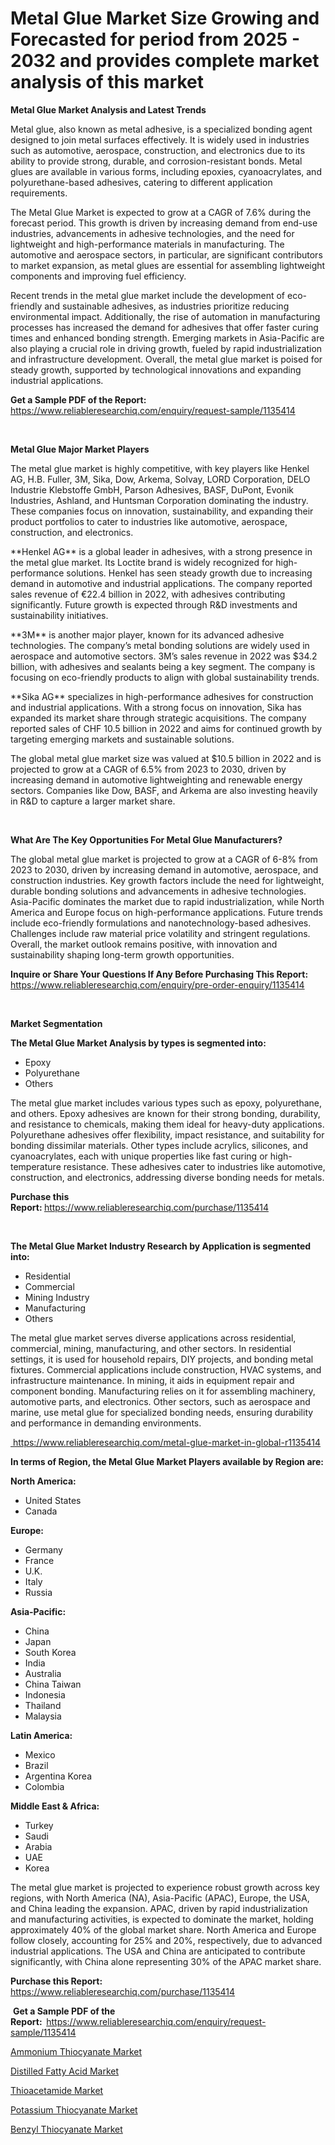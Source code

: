 <p><h1>Metal Glue Market Size Growing and Forecasted for period from 2025 - 2032 and provides complete market analysis of this market</h1></p><p><strong>Metal Glue Market Analysis and Latest Trends</strong></p>
<p><p>Metal glue, also known as metal adhesive, is a specialized bonding agent designed to join metal surfaces effectively. It is widely used in industries such as automotive, aerospace, construction, and electronics due to its ability to provide strong, durable, and corrosion-resistant bonds. Metal glues are available in various forms, including epoxies, cyanoacrylates, and polyurethane-based adhesives, catering to different application requirements.</p><p>The Metal Glue Market is expected to grow at a CAGR of 7.6% during the forecast period. This growth is driven by increasing demand from end-use industries, advancements in adhesive technologies, and the need for lightweight and high-performance materials in manufacturing. The automotive and aerospace sectors, in particular, are significant contributors to market expansion, as metal glues are essential for assembling lightweight components and improving fuel efficiency.</p><p>Recent trends in the metal glue market include the development of eco-friendly and sustainable adhesives, as industries prioritize reducing environmental impact. Additionally, the rise of automation in manufacturing processes has increased the demand for adhesives that offer faster curing times and enhanced bonding strength. Emerging markets in Asia-Pacific are also playing a crucial role in driving growth, fueled by rapid industrialization and infrastructure development. Overall, the metal glue market is poised for steady growth, supported by technological innovations and expanding industrial applications.</p></p>
<p><strong>Get a Sample PDF of the Report:&nbsp;</strong> <a href="https://www.reliableresearchiq.com/enquiry/request-sample/1135414?utm_campaign=1837&utm_medium=2&utm_source=Github&utm_content=ia&utm_term=26012025&utm_id=metal-glue">https://www.reliableresearchiq.com/enquiry/request-sample/1135414</a></p>
<p>&nbsp;</p>
<p><strong>Metal Glue Major Market Players</strong></p>
<p><p>The metal glue market is highly competitive, with key players like Henkel AG, H.B. Fuller, 3M, Sika, Dow, Arkema, Solvay, LORD Corporation, DELO Industrie Klebstoffe GmbH, Parson Adhesives, BASF, DuPont, Evonik Industries, Ashland, and Huntsman Corporation dominating the industry. These companies focus on innovation, sustainability, and expanding their product portfolios to cater to industries like automotive, aerospace, construction, and electronics.</p><p>**Henkel AG** is a global leader in adhesives, with a strong presence in the metal glue market. Its Loctite brand is widely recognized for high-performance solutions. Henkel has seen steady growth due to increasing demand in automotive and industrial applications. The company reported sales revenue of €22.4 billion in 2022, with adhesives contributing significantly. Future growth is expected through R&D investments and sustainability initiatives.</p><p>**3M** is another major player, known for its advanced adhesive technologies. The company’s metal bonding solutions are widely used in aerospace and automotive sectors. 3M’s sales revenue in 2022 was $34.2 billion, with adhesives and sealants being a key segment. The company is focusing on eco-friendly products to align with global sustainability trends.</p><p>**Sika AG** specializes in high-performance adhesives for construction and industrial applications. With a strong focus on innovation, Sika has expanded its market share through strategic acquisitions. The company reported sales of CHF 10.5 billion in 2022 and aims for continued growth by targeting emerging markets and sustainable solutions.</p><p>The global metal glue market size was valued at $10.5 billion in 2022 and is projected to grow at a CAGR of 6.5% from 2023 to 2030, driven by increasing demand in automotive lightweighting and renewable energy sectors. Companies like Dow, BASF, and Arkema are also investing heavily in R&D to capture a larger market share.</p></p>
<p>&nbsp;</p>
<p><strong>What Are The Key Opportunities For Metal Glue Manufacturers?</strong></p>
<p><p>The global metal glue market is projected to grow at a CAGR of 6-8% from 2023 to 2030, driven by increasing demand in automotive, aerospace, and construction industries. Key growth factors include the need for lightweight, durable bonding solutions and advancements in adhesive technologies. Asia-Pacific dominates the market due to rapid industrialization, while North America and Europe focus on high-performance applications. Future trends include eco-friendly formulations and nanotechnology-based adhesives. Challenges include raw material price volatility and stringent regulations. Overall, the market outlook remains positive, with innovation and sustainability shaping long-term growth opportunities.</p></p>
<p><strong>Inquire or Share Your Questions If Any Before Purchasing This Report:</strong> <a href="https://www.reliableresearchiq.com/enquiry/pre-order-enquiry/1135414?utm_campaign=1837&utm_medium=2&utm_source=Github&utm_content=ia&utm_term=26012025&utm_id=metal-glue">https://www.reliableresearchiq.com/enquiry/pre-order-enquiry/1135414</a></p>
<p>&nbsp;</p>
<p><strong>Market Segmentation</strong></p>
<p><strong>The Metal Glue Market Analysis by types is segmented into:</strong></p>
<p><ul><li>Epoxy</li><li>Polyurethane</li><li>Others</li></ul></p>
<p><p>The metal glue market includes various types such as epoxy, polyurethane, and others. Epoxy adhesives are known for their strong bonding, durability, and resistance to chemicals, making them ideal for heavy-duty applications. Polyurethane adhesives offer flexibility, impact resistance, and suitability for bonding dissimilar materials. Other types include acrylics, silicones, and cyanoacrylates, each with unique properties like fast curing or high-temperature resistance. These adhesives cater to industries like automotive, construction, and electronics, addressing diverse bonding needs for metals.</p></p>
<p><strong>Purchase this Report:&nbsp;</strong><a href="https://www.reliableresearchiq.com/purchase/1135414?utm_campaign=1837&utm_medium=2&utm_source=Github&utm_content=ia&utm_term=26012025&utm_id=metal-glue">https://www.reliableresearchiq.com/purchase/1135414</a></p>
<p>&nbsp;</p>
<p><strong>The Metal Glue Market Industry Research by Application is segmented into:</strong></p>
<p><ul><li>Residential</li><li>Commercial</li><li>Mining Industry</li><li>Manufacturing</li><li>Others</li></ul></p>
<p><p>The metal glue market serves diverse applications across residential, commercial, mining, manufacturing, and other sectors. In residential settings, it is used for household repairs, DIY projects, and bonding metal fixtures. Commercial applications include construction, HVAC systems, and infrastructure maintenance. In mining, it aids in equipment repair and component bonding. Manufacturing relies on it for assembling machinery, automotive parts, and electronics. Other sectors, such as aerospace and marine, use metal glue for specialized bonding needs, ensuring durability and performance in demanding environments.</p></p>
<p><a href="https://www.reliableresearchiq.com/metal-glue-market-in-global-r1135414?utm_campaign=1837&utm_medium=2&utm_source=Github&utm_content=ia&utm_term=26012025&utm_id=metal-glue">&nbsp;https://www.reliableresearchiq.com/metal-glue-market-in-global-r1135414</a></p>
<p><strong>In terms of Region, the Metal Glue Market Players available by Region are:</strong></p>
<p>
    <p> <strong> North America: </strong>
        <ul>
            <li>United States</li>
            <li>Canada</li>
        </ul>
        </p> 
    <p> <strong> Europe: </strong>
        <ul>
            <li>Germany</li>
            <li>France</li>
            <li>U.K.</li>
            <li>Italy</li>
            <li>Russia</li>
        </ul>
        </p> 
    <p> <strong> Asia-Pacific: </strong>
        <ul>
            <li>China</li>
            <li>Japan</li>
            <li>South Korea</li>
            <li>India</li>
            <li>Australia</li>
            <li>China Taiwan</li>
            <li>Indonesia</li>
            <li>Thailand</li>
            <li>Malaysia</li>
        </ul>
        </p> 
    <p> <strong> Latin America: </strong>
        <ul>
            <li>Mexico</li>
            <li>Brazil</li>
            <li>Argentina Korea</li>
            <li>Colombia</li>
        </ul>
        </p> 
    <p> <strong> Middle East & Africa: </strong>
        <ul>
            <li>Turkey</li>
            <li>Saudi</li>
            <li>Arabia</li>
            <li>UAE</li>
            <li>Korea</li>
        </ul>
    </p>
    </p>
<p><p>The metal glue market is projected to experience robust growth across key regions, with North America (NA), Asia-Pacific (APAC), Europe, the USA, and China leading the expansion. APAC, driven by rapid industrialization and manufacturing activities, is expected to dominate the market, holding approximately 40% of the global market share. North America and Europe follow closely, accounting for 25% and 20%, respectively, due to advanced industrial applications. The USA and China are anticipated to contribute significantly, with China alone representing 30% of the APAC market share.</p></p>
<p><strong>Purchase this Report: </strong><a href="https://www.reliableresearchiq.com/purchase/1135414?utm_campaign=1837&utm_medium=2&utm_source=Github&utm_content=ia&utm_term=26012025&utm_id=metal-glue">https://www.reliableresearchiq.com/purchase/1135414</a></p>
<p>&nbsp;<strong>Get a Sample PDF of the Report:&nbsp;&nbsp;</strong><a href="https://www.reliableresearchiq.com/enquiry/request-sample/1135414?utm_campaign=1837&utm_medium=2&utm_source=Github&utm_content=ia&utm_term=26012025&utm_id=metal-glue">https://www.reliableresearchiq.com/enquiry/request-sample/1135414</a></p>
<p><strong></strong></p>
<p><p><a href="https://github.com/donnettaletizia/Market-Research-Report-List-1/blob/main/ammonium-thiocyanate-market.md?utm_campaign=1837&utm_medium=2&utm_source=Github&utm_content=ia&utm_term=26012025&utm_id=metal-glue">Ammonium Thiocyanate Market</a></p><p><a href="https://github.com/boisetwa16/Market-Research-Report-List-1/blob/main/distilled-fatty-acid-market.md?utm_campaign=1837&utm_medium=2&utm_source=Github&utm_content=ia&utm_term=26012025&utm_id=metal-glue">Distilled Fatty Acid Market</a></p><p><a href="https://github.com/bogganbillie6969/Market-Research-Report-List-1/blob/main/thioacetamide-market.md?utm_campaign=1837&utm_medium=2&utm_source=Github&utm_content=ia&utm_term=26012025&utm_id=metal-glue">Thioacetamide Market</a></p><p><a href="https://github.com/skerretflossie9297/Market-Research-Report-List-1/blob/main/potassium-thiocyanate-market.md?utm_campaign=1837&utm_medium=2&utm_source=Github&utm_content=ia&utm_term=26012025&utm_id=metal-glue">Potassium Thiocyanate Market</a></p><p><a href="https://github.com/alberthagorsuch/Market-Research-Report-List-1/blob/main/benzyl-thiocyanate-market.md?utm_campaign=1837&utm_medium=2&utm_source=Github&utm_content=ia&utm_term=26012025&utm_id=metal-glue">Benzyl Thiocyanate Market</a></p></p>